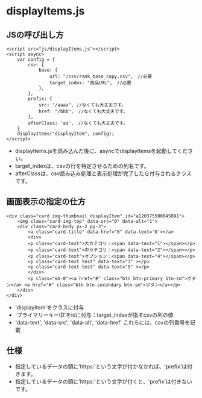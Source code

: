 # displayItems.js


## JSの呼び出し方
```
<script src="js/displayItems.js"></script>
<script async>
	var config = {
		csv: {
			base: { 
				url: "/csv/rank_base_copy.csv",　//必要
				target_index: "商品URL",　//必要
			},
		},
		prefix: {
			src: "/aaaa", //なくても大丈夫です。
			href: "/bbb",　//なくても大丈夫です。
		},
        afterClass: 'aa',　//なくても大丈夫です。
	}
	displayItems("displayItem", config);
</script>

```
- displayItems.jsを読み込んだ後に、asyncでdisplayItemsを起動してください。  
- target_indexは、csvの行を特定させるための列名です。
- afterClassは、csv読み込み処理と表示処理が完了したら付与されるクラスです。

## 画面表示の指定の仕方

```
<div class="card img-thumbnail displayItem" id="a120375500045891">
    <img class="card-img-top" data-src="0" data-alt="1">
    <div class="card-body px-2 py-3">
        <a class="card-title" data-href="0" data-text='0'></a>
        <div>
        <p class="card-text">大カテゴリ：<span data-text="1"></span></p>
        <p class="card-text">中カテゴリ：<span data-text="2"></span></p>
        <p class="card-text">オプション：<span data-text="4"></span></p>
        <p class="card-text test" data-text="3" ></p>
        <p class="card-text test" data-text="5" ></p>
        </div>
        <p class="mb-0"><a href="#" class="btn btn-primary btn-sm">ボタン</a> <a href="#" class="btn btn-secondary btn-sm">ボタン</a></p>
    </div>
</div>
```

- 'displayItem'をクラスに付与
- 'プライマリーキーID'をidに付与：target_indexが指すcsvの列の値
- 'data-text', 'data-src', 'data-alt', 'data-href' これらには、csvの列番号を記載

## 仕様

- 指定しているデータの頭に'https:'という文字が付かなかれば、'prefix'は付きます。
- 指定しているデータの頭に'https:'という文字が付くと、'prefix'は付きないです。